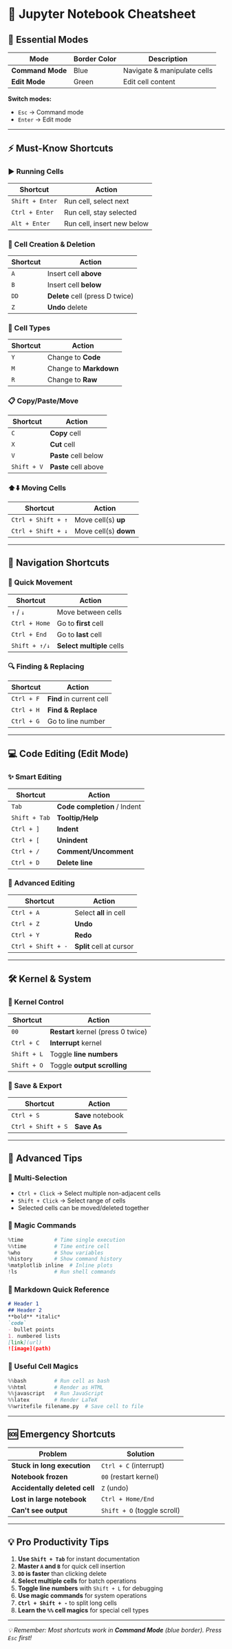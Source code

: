 # 🚀 Jupyter Notebook Cheatsheet

## 🎯 Essential Modes
| Mode | Border Color | Description |
|------|-------------|-------------|
| **Command Mode** | Blue | Navigate & manipulate cells |
| **Edit Mode** | Green | Edit cell content |

**Switch modes:**
- `Esc` → Command mode
- `Enter` → Edit mode

---

## ⚡ Must-Know Shortcuts

### ▶️ Running Cells
| Shortcut | Action |
|----------|--------|
| `Shift + Enter` | Run cell, select next |
| `Ctrl + Enter` | Run cell, stay selected |
| `Alt + Enter` | Run cell, insert new below |

### 📝 Cell Creation & Deletion
| Shortcut | Action |
|----------|--------|
| `A` | Insert cell **above** |
| `B` | Insert cell **below** |
| `DD` | **Delete** cell (press D twice) |
| `Z` | **Undo** delete |

### 🔄 Cell Types
| Shortcut | Action |
|----------|--------|
| `Y` | Change to **Code** |
| `M` | Change to **Markdown** |
| `R` | Change to **Raw** |

### 📋 Copy/Paste/Move
| Shortcut | Action |
|----------|--------|
| `C` | **Copy** cell |
| `X` | **Cut** cell |
| `V` | **Paste** cell below |
| `Shift + V` | **Paste** cell above |

### ⬆️⬇️ Moving Cells
| Shortcut | Action |
|----------|--------|
| `Ctrl + Shift + ↑` | Move cell(s) **up** |
| `Ctrl + Shift + ↓` | Move cell(s) **down** |

---

## 🎯 Navigation Shortcuts

### 🏃 Quick Movement
| Shortcut | Action |
|----------|--------|
| `↑` / `↓` | Move between cells |
| `Ctrl + Home` | Go to **first** cell |
| `Ctrl + End` | Go to **last** cell |
| `Shift + ↑/↓` | **Select multiple** cells |

### 🔍 Finding & Replacing
| Shortcut | Action |
|----------|--------|
| `Ctrl + F` | **Find** in current cell |
| `Ctrl + H` | **Find & Replace** |
| `Ctrl + G` | Go to line number |

---

## 💻 Code Editing (Edit Mode)

### ✨ Smart Editing
| Shortcut | Action |
|----------|--------|
| `Tab` | **Code completion** / Indent |
| `Shift + Tab` | **Tooltip/Help** |
| `Ctrl + ]` | **Indent** |
| `Ctrl + [` | **Unindent** |
| `Ctrl + /` | **Comment/Uncomment** |
| `Ctrl + D` | **Delete line** |

### 🎯 Advanced Editing
| Shortcut | Action |
|----------|--------|
| `Ctrl + A` | Select **all** in cell |
| `Ctrl + Z` | **Undo** |
| `Ctrl + Y` | **Redo** |
| `Ctrl + Shift + -` | **Split** cell at cursor |

---

## 🛠️ Kernel & System

### 🔄 Kernel Control
| Shortcut | Action |
|----------|--------|
| `00` | **Restart** kernel (press 0 twice) |
| `Ctrl + C` | **Interrupt** kernel |
| `Shift + L` | Toggle **line numbers** |
| `Shift + O` | Toggle **output scrolling** |

### 💾 Save & Export
| Shortcut | Action |
|----------|--------|
| `Ctrl + S` | **Save** notebook |
| `Ctrl + Shift + S` | **Save As** |

---

## 🧙 Advanced Tips

### 🎯 Multi-Selection
- `Ctrl + Click` → Select multiple non-adjacent cells
- `Shift + Click` → Select range of cells
- Selected cells can be moved/deleted together

### 🚀 Magic Commands
```python
%time          # Time single execution
%%time         # Time entire cell
%who           # Show variables
%history       # Show command history
%matplotlib inline  # Inline plots
!ls            # Run shell commands
```

### 🎨 Markdown Quick Reference
```markdown
# Header 1
## Header 2
**bold** *italic*
`code`
- bullet points
1. numbered lists
[link](url)
![image](path)
```

### 🔧 Useful Cell Magics
```python
%%bash         # Run cell as bash
%%html         # Render as HTML  
%%javascript   # Run JavaScript
%%latex        # Render LaTeX
%%writefile filename.py  # Save cell to file
```

---

## 🆘 Emergency Shortcuts

| Problem | Solution |
|---------|----------|
| **Stuck in long execution** | `Ctrl + C` (interrupt) |
| **Notebook frozen** | `00` (restart kernel) |
| **Accidentally deleted cell** | `Z` (undo) |
| **Lost in large notebook** | `Ctrl + Home/End` |
| **Can't see output** | `Shift + O` (toggle scroll) |

---

## 💡 Pro Productivity Tips

1. **Use `Shift + Tab`** for instant documentation
2. **Master `A` and `B`** for quick cell insertion
3. **`DD` is faster** than clicking delete
4. **Select multiple cells** for batch operations
5. **Toggle line numbers** with `Shift + L` for debugging
6. **Use magic commands** for system operations
7. **`Ctrl + Shift + -`** to split long cells
8. **Learn the `%%` cell magics** for special cell types

---

*💡 Remember: Most shortcuts work in **Command Mode** (blue border). Press `Esc` first!*